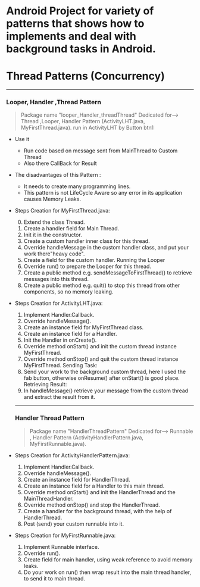 # Android Project for variety of patterns that shows how to implements and deal with background tasks in Android.
# Thread Patterns (Concurrency)
-----------------------
 ###   Looper, Handler ,Thread Pattern
  > Package name "looper_Handler_threadThread" Dedicated for--> Thread ,Looper, Handler Pattern (ActivityLHT.java, MyFirstThread.java). run in ActivityLHT by Button btn1

* Use it
   * Run code based on message sent from MainThread to Custom Thread
   * Also there CallBack for Result
   
* The disadvantages of this Pattern :
   * It needs to create many programming lines.
   * This pattern is not LifeCycle Aware so any error in its application causes Memory Leaks.
   

* Steps Creation for MyFirstThread.java:

    0. Extend the class Thread.
    1. Create a handler field for Main Thread.
    2. Init it in the constructor.
    3. Create a custom handler inner class for this thread.
    4. Override handleMessage in the custom handler class, and put your work there"heavy code".
    5. Create a field for the custom handler.
    Running the Looper
    6. Override run() to prepare the Looper for this thread.
    7. Create a public method e.g. sendMessageToFirstThread() to retrieve messages into this thread.
    8. Create a public method e.g. quit() to stop this thread from other components, so no memory leaking.
   
* Steps Creation for ActivityLHT.java:

    1. Implement Handler.Callback.
    2. Override handleMessage().
    3. Create an instance field for MyFirstThread class.
    4. Create an instance field for a Handler.
    5. Init the Handler in onCreate().
    6. Override method onStart() and init the custom thread instance MyFirstThread.
    7. Override method onStop() and quit the custom thread instance MyFirstThread.
    Sending Task:
    8. Send your work to the background custom thread, here I used the fab button,
    otherwise onResume() after onStart() is good place.
    Retrieving Result:
    9. In handleMessage() retrieve your message from the custom thread and extract the result from it.
    
    ----------------------
   ### Handler Thread Pattern
   > Package name "HandlerThreadPattern" Dedicated for--> Runnable , Handler Pattern (ActivityHandlerPattern.java,    MyFirstRunnable.java). 
   
 * Steps Creation for ActivityHandlerPattern.java:
 
    1. Implement Handler.Callback.
    2. Override handleMessage().
    3. Create an instance field for HandlerThread.
    4. Create an instance field for a Handler to this main thread.
    5. Override method onStart() and init the HandlerThread and the MainThreadHandler.
    6. Override method onStop() and stop the HandlerThread.
    7. Create a handler for the background thread, with the help of HandlerThread.
    8. Post (send) your custom runnable into it.
   
   
* Steps Creation for MyFirstRunnable.java:
  
   1. Implement Runnable interface.
   2. Override run().
   3. Create field for main handler, using weak reference to avoid memory leaks.
   4. Do your work on run() then wrap result into the main thread handler, to send it to main thread.
  
    

